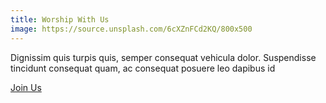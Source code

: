 ```yaml
---
title: Worship With Us
image: https://source.unsplash.com/6cXZnFCd2KQ/800x500
---
```


Dignissim quis turpis quis, semper consequat vehicula dolor. Suspendisse tincidunt consequat quam, ac consequat posuere leo dapibus id

<a class="uk-button uk-button-default" href="/contact/">Join Us</a>
